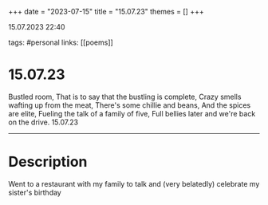 +++
date = "2023-07-15"
title = "15.07.23"
themes = []
+++

15.07.2023 22:40

tags: #personal
links: [[poems]]

# 15.07.23

Bustled room,
That is to say that the bustling is complete,
Crazy smells wafting up from the meat,
There's some chillie and beans,
And the spices are elite,
Fueling the talk of a family of five,
Full bellies later and we're back on the drive.
15.07.23

---

# Description

Went to a restaurant with my family to talk and (very belatedly) celebrate my sister's birthday